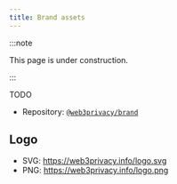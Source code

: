```yaml
---
title: Brand assets
---
```


:::note

This page is under construction.

:::

TODO

* Repository: [`@web3privacy/brand`](https://github.com/web3privacy/brand)


## Logo

* SVG: https://web3privacy.info/logo.svg
* PNG: https://web3privacy.info/logo.png